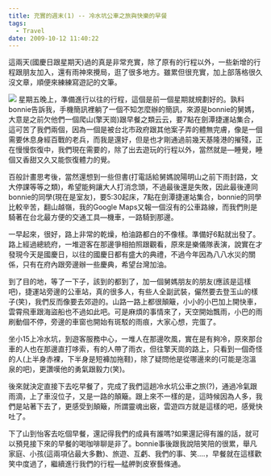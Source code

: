 ```yaml
---
title: 充實的週末(1) -- 冷水坑公車之旅與快樂的早餐
tags:
  - Travel
date: 2009-10-12 11:40:22
---
```


這兩天(國慶日跟星期天)過的真是非常充實，除了原有的行程以外，一些新增的行程跟朋友加入，還有雨神來攪局，逛了很多地方。雖累但很充實，加上部落格很久沒文章，順便來練練寫遊記的文筆。

![](http://e.blog.xuite.net/e/2/3/2/11844378/blog_1638788/txt/27661888/5.png)
星期五晚上，準備進行以往的行程，這個是前一個星期就規劃好的。孰料bonnie告訴我，手機簡訊裡躺了一個不知怎麼辦的簡訊，來源是bonnie的舅媽，大意是之前欠他們一個爬山(擎天崗)跟早餐之類云云，要7點在劍潭捷運站集合，這可苦了我們兩個，因為一個是被台北市政府跟其他案子弄的體無完膚，像是一個需要休息身經百戰的老兵，而我是還好，但是也才剛通過前幾天基隆港的摧殘，正在慢慢恢復中，我們現在需要的，除了出去遊玩的行程以外，當然就是&mdash;睡覺，睡個又香甜又久又能恢復體力的覺。

百般計畫思考後，當然還想到一些但書(打電話給舅媽說陽明山之前下雨封路，文大停課等等之類)，希望能夠讓大人打消念頭，不過最後還是失敗，因此最後連同bonnie的同學(現在是室友)，要5:30起床，7點在劍潭捷運站集合，bonnie的同學比較辛苦，翻山越嶺，我的Google Maps又報一個沒有的公車路線，而我們則是騎著在台北最方便的交通工具&mdash;機車，一路騎到那邊。

一早起來，很好，路上非常的乾燥，柏油路都白的不像樣。準備好6點就出發了。路上經過總統府，一堆遊客在那邊爭相拍照跟觀看，原來是樂儀隊表演，說實在才發現今天是國慶日，以往的國慶日都有盛大的典禮，不過今年因為八八水災的關係，只有在府內跟旁邊辦一些慶典，希望台灣加油。

到了目的地，等了一下子，該到的都到了，加一個舅媽朋友的朋友(應該是這樣吧)，捷運站旁邊的公車站，真的很多人，有些人全副武裝，儼然要去登玉山的樣子(笑)，我們反而像要去郊遊的。山路一路上都很顛簸，小小的小巴加上開快車，雲霄飛車跟海盜船也不過如此吧。可是麻煩的事情來了，天空開始飄雨，小巴的雨刷動個不停，旁邊的車窗也開始有斑駁的雨痕，大家心想，完蛋了。

坐小15上冷水坑，到遊客服務中心，一堆人在那邊吹風，實在是有夠冷，原來那台車的人也在那邊直打哆索，有的人帶了雨衣，但往擎天崗的路上，只看到一個奇怪的人(上半身赤裸，下半身是短褲加拖鞋)，除了疑問他是從哪邊來的(可能是泡溫泉的吧)，更讚嘆他的勇氣跟毅力(笑)。

後來就決定直接下去吃早餐了，完成了我們這趟冷水坑公車之旅(?)，通過冷氣跟雨滴，上了車沒位子，又是一路的顛簸。跟上來不一樣的是，這時候因為人多，我們是站著下去了，更感受到顛簸，所謂靈魂出竅，雲遊四方就是這樣的吧，感覺快吐了。

下了山到怡客去吃個早餐，還記得我們的成員有誰嗎?如果還記得有誰的話，就可以預見接下來的早餐的喝咖啡聊是非了。bonnie事後跟我說陪笑陪的很累，舉凡家庭、小孩(這兩項佔最大多數)、旅遊、互虧、我們的事、笑&hellip;.，早餐就在這樣歡笑中度過了，繼續進行我們的行程&mdash;艋舺剝皮寮藝條通。

&nbsp;